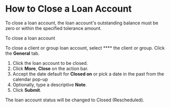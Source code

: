 # How to Close a Loan Account

To close a loan account, the loan account's outstanding balance must be zero or within the specified tolerance amount.

To close a loan account

To close a client or group loan account, select **** the client or group. Click the **General** tab.

1. Click the loan account to be closed.
2. Click **More**, **Close** on the action bar.
3. Accept the date default for **Closed on** or pick a date in the past from the calendar pop-up
4. Optionally, type a descriptive **Note**.
5. Click **Submit**.

The loan account status will be changed to Closed (Rescheduled).


